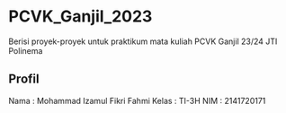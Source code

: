 # PCVK_Ganjil_2023
Berisi proyek-proyek untuk praktikum mata kuliah PCVK Ganjil 23/24 JTI Polinema

## Profil
Nama  : Mohammad Izamul Fikri Fahmi
Kelas : TI-3H
NIM   : 2141720171
